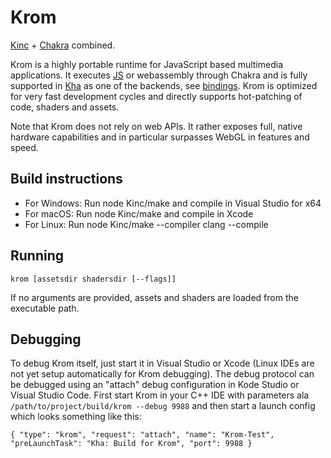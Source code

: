 # Krom

[Kinc](https://github.com/Kode/Kinc) + [Chakra](https://github.com/Microsoft/ChakraCore) combined.

Krom is a highly portable runtime for JavaScript based multimedia applications. It executes [JS](https://github.com/luboslenco/krom_jstest) or webassembly through Chakra and is fully supported in [Kha](https://github.com/Kode/Kha) as one of the backends, see [bindings](https://github.com/Kode/Kha/blob/master/Backends/Krom/Krom.hx). Krom is optimized for very fast development cycles and directly supports hot-patching of code, shaders and assets.

Note that Krom does not rely on web APIs. It rather exposes full, native hardware capabilities and in particular surpasses WebGL in features and speed.

## Build instructions

* For Windows: Run node Kinc/make and compile in Visual Studio for x64
* For macOS: Run node Kinc/make and compile in Xcode
* For Linux: Run node Kinc/make --compiler clang --compile

## Running

`krom [assetsdir shadersdir [--flags]]`

If no arguments are provided, assets and shaders are loaded from the executable path.

## Debugging

To debug Krom itself, just start it in Visual Studio or Xcode (Linux IDEs are not yet setup automatically for Krom debugging). The debug protocol can be debugged using an "attach" debug configuration in Kode Studio or Visual Studio Code. First start Krom in your C++ IDE with parameters ala `/path/to/project/build/krom --debug 9988` and then start a launch config which looks something like this:

`{
	"type": "krom",
	"request": "attach",
	"name": "Krom-Test",
	"preLaunchTask": "Kha: Build for Krom",
	"port": 9988
}`
